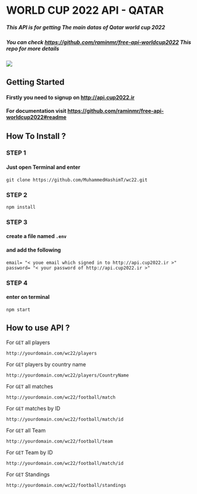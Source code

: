 # WORLD CUP 2022 API - QATAR  

##### This API is for getting The main datas of Qatar world cup 2022 
##### You can check https://github.com/raminmr/free-api-worldcup2022 This repo for more details

![](https://st.adda247.com/https://wpassets.adda247.com/wp-content/uploads/multisite/sites/5/2022/11/21095727/skysports-world-cup-qatar-2022_5921764.jpg)


## Getting Started

#### Firstly you need to  signup on  http://api.cup2022.ir
#### For documentation visit https://github.com/raminmr/free-api-worldcup2022#readme

## How To Install ?

### STEP 1
#### Just open Terminal and enter

```
git clone https://github.com/MuhammedHashimT/wc22.git
```


### STEP 2

```
npm install
```
### STEP 3

#### create a file named  `.env`
#### and add the following

```
email= "< youe email which signed in to http://api.cup2022.ir >"
password= "< your password of http://api.cup2022.ir >"
```

### STEP 4

#### enter on terminal 

```
npm start
```

## How to use API ?

For `GET` all players 

```
http://yourdomain.com/wc22/players 
```

For `GET` players by country name

```
http://yourdomain.com/wc22/players/CountryName
```

For `GET` all matches 

```
http://yourdomain.com/wc22/football/match 
```


For `GET` matches by ID

```
http://yourdomain.com/wc22/football/match/id
```


For `GET` all Team 

```
http://yourdomain.com/wc22/football/team 
```


For `GET` Team by ID

```
http://yourdomain.com/wc22/football/match/id
```


For `GET` Standings

```
http://yourdomain.com/wc22/football/standings 
```

